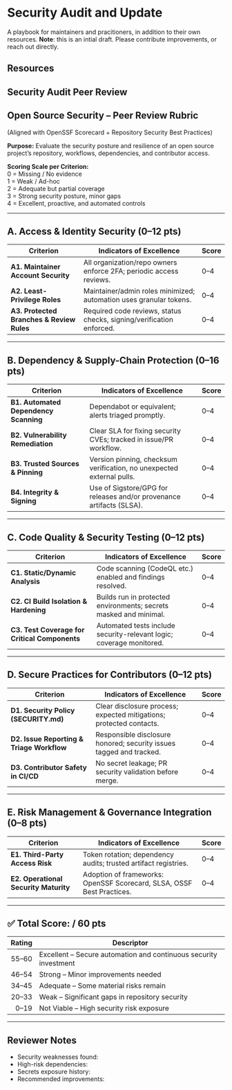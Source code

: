 # Security Audit and Update

A playbook for maintainers and pracitioners, in addition to their own resources.
**Note**: this is an intial draft. Please contribute improvements, or reach out directly.  

## Resources

## Security Audit Peer Review 

## Open Source Security – Peer Review Rubric  
(Aligned with OpenSSF Scorecard + Repository Security Best Practices)

**Purpose:** Evaluate the security posture and resilience of an open source project’s repository, workflows, dependencies, and contributor access.

**Scoring Scale per Criterion:**  
0 = Missing / No evidence  
1 = Weak / Ad-hoc  
2 = Adequate but partial coverage  
3 = Strong security posture, minor gaps  
4 = Excellent, proactive, and automated controls

---

## A. Access & Identity Security (0–12 pts)

| Criterion | Indicators of Excellence | Score |
|---------|--------------------------|------|
| **A1. Maintainer Account Security** | All organization/repo owners enforce 2FA; periodic access reviews. | 0–4 |
| **A2. Least-Privilege Roles** | Maintainer/admin roles minimized; automation uses granular tokens. | 0–4 |
| **A3. Protected Branches & Review Rules** | Required code reviews, status checks, signing/verification enforced. | 0–4 |

---

## B. Dependency & Supply-Chain Protection (0–16 pts)

| Criterion | Indicators of Excellence | Score |
|---------|--------------------------|------|
| **B1. Automated Dependency Scanning** | Dependabot or equivalent; alerts triaged promptly. | 0–4 |
| **B2. Vulnerability Remediation** | Clear SLA for fixing security CVEs; tracked in issue/PR workflow. | 0–4 |
| **B3. Trusted Sources & Pinning** | Version pinning, checksum verification, no unexpected external pulls. | 0–4 |
| **B4. Integrity & Signing** | Use of Sigstore/GPG for releases and/or provenance artifacts (SLSA). | 0–4 |

---

## C. Code Quality & Security Testing (0–12 pts)

| Criterion | Indicators of Excellence | Score |
|---------|--------------------------|------|
| **C1. Static/Dynamic Analysis** | Code scanning (CodeQL etc.) enabled and findings resolved. | 0–4 |
| **C2. CI Build Isolation & Hardening** | Builds run in protected environments; secrets masked and minimal. | 0–4 |
| **C3. Test Coverage for Critical Components** | Automated tests include security-relevant logic; coverage monitored. | 0–4 |

---

## D. Secure Practices for Contributors (0–12 pts)

| Criterion | Indicators of Excellence | Score |
|---------|--------------------------|------|
| **D1. Security Policy (SECURITY.md)** | Clear disclosure process; expected mitigations; protected contacts. | 0–4 |
| **D2. Issue Reporting & Triage Workflow** | Responsible disclosure honored; security issues tagged and tracked. | 0–4 |
| **D3. Contributor Safety in CI/CD** | No secret leakage; PR security validation before merge. | 0–4 |

---

## E. Risk Management & Governance Integration (0–8 pts)

| Criterion | Indicators of Excellence | Score |
|---------|--------------------------|------|
| **E1. Third-Party Access Risk** | Token rotation; dependency audits; trusted artifact registries. | 0–4 |
| **E2. Operational Security Maturity** | Adoption of frameworks: OpenSSF Scorecard, SLSA, OSSF Best Practices. | 0–4 |

---

## ✅ Total Score: **/ 60 pts**

| Rating | Descriptor |
|-------:|------------|
| 55–60 | Excellent – Secure automation and continuous security investment |
| 46–54 | Strong – Minor improvements needed |
| 34–45 | Adequate – Some material risks remain |
| 20–33 | Weak – Significant gaps in repository security |
| 0–19 | Not Viable – High security risk exposure |

---

## Reviewer Notes

- Security weaknesses found:  
- High-risk dependencies:  
- Secrets exposure history:  
- Recommended improvements:  

